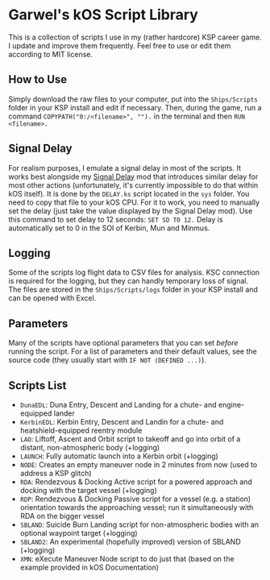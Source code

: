 # Garwel's kOS Script Library

This is a collection of scripts I use in my (rather hardcore) KSP career game. I update and improve them frequently. Feel free to use or edit them according to MIT license.

## How to Use

Simply download the raw files to your computer, put into the `Ships/Scripts` folder in your KSP install and edit if necessary. Then, during the game, run a command `COPYPATH("0:/<filename>", "").` in the terminal and then `RUN <filename>.`

## Signal Delay

For realism purposes, I emulate a signal delay in most of the scripts. It works best alongside my [Signal Delay](https://github.com/GarwelGarwel/SignalDelay) mod that introduces similar delay for most other actions (unfortunately, it's currently impossible to do that within kOS itself). It is done by the `DELAY.ks` script located in the `sys` folder. You need to copy that file to your kOS CPU. For it to work, you need to manually set the delay (just take the value displayed by the Signal Delay mod). Use this command to set delay to 12 seconds: `SET SD TO 12.` Delay is automatically set to 0 in the SOI of Kerbin, Mun and Minmus.

## Logging

Some of the scripts log flight data to CSV files for analysis. KSC connection is required for the logging, but they can handly temporary loss of signal. The files are stored in the `Ships/Scripts/logs` folder in your KSP install and can be opened with Excel.

## Parameters

Many of the scripts have optional parameters that you can set *before* running the script. For a list of parameters and their default values, see the source code (they usually start with `IF NOT (DEFINED ...)`).

## Scripts List

- `DunaEDL`: Duna Entry, Descent and Landing for a chute- and engine-equipped lander
- `KerbinEDL`: Kerbin Entry, Descent and Landin for a chute- and heatshield-equipped reentry module
- `LAO`: Liftoff, Ascent and Orbit script to takeoff and go into orbit of a distant, non-atmospheric body (+logging)
- `LAUNCH`: Fully automatic launch into a Kerbin orbit (+logging)
- `NODE`: Creates an empty maneuver node in 2 minutes from now (used to address a KSP glitch)
- `RDA`: Rendezvous & Docking Active script for a powered approach and docking with the target vessel (+logging)
- `RDP`: Rendezvous & Docking Passive script for a vessel (e.g. a station) orientation towards the approaching vessel; run it simultaneously with RDA on the bigger vessel
- `SBLAND`: Suicide Burn Landing script for non-atmospheric bodies with an optional waypoint target (+logging)
- `SBLAND2`: An experimental (hopefully improved) version of SBLAND (+logging)
- `XMN`: eXecute Maneuver Node script to do just that (based on the example provided in kOS Documentation)
